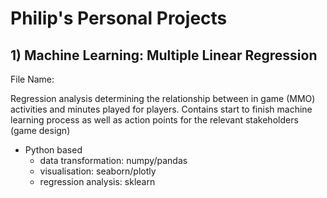 # Philip's Personal Projects 

## 1) Machine Learning: Multiple Linear Regression

File Name: 

Regression analysis determining the relationship between in game (MMO) activities and minutes played for players.
Contains start to finish machine learning process as well as action points for the relevant stakeholders (game design)

- Python based
    - data transformation: numpy/pandas
    - visualisation: seaborn/plotly
    - regression analysis: sklearn
